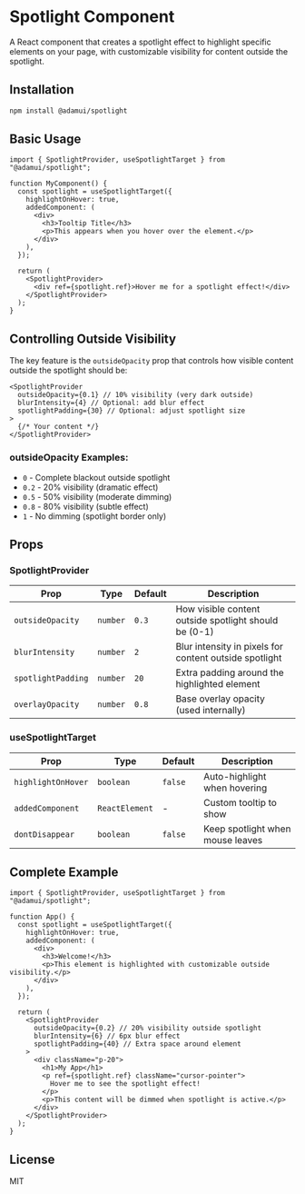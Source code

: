 # Spotlight Component

A React component that creates a spotlight effect to highlight specific elements on your page, with customizable visibility for content outside the spotlight.

## Installation

```bash
npm install @adamui/spotlight
```

## Basic Usage

```tsx
import { SpotlightProvider, useSpotlightTarget } from "@adamui/spotlight";

function MyComponent() {
  const spotlight = useSpotlightTarget({
    highlightOnHover: true,
    addedComponent: (
      <div>
        <h3>Tooltip Title</h3>
        <p>This appears when you hover over the element.</p>
      </div>
    ),
  });

  return (
    <SpotlightProvider>
      <div ref={spotlight.ref}>Hover me for a spotlight effect!</div>
    </SpotlightProvider>
  );
}
```

## Controlling Outside Visibility

The key feature is the `outsideOpacity` prop that controls how visible content outside the spotlight should be:

```tsx
<SpotlightProvider
  outsideOpacity={0.1} // 10% visibility (very dark outside)
  blurIntensity={4} // Optional: add blur effect
  spotlightPadding={30} // Optional: adjust spotlight size
>
  {/* Your content */}
</SpotlightProvider>
```

### outsideOpacity Examples:

- `0` - Complete blackout outside spotlight
- `0.2` - 20% visibility (dramatic effect)
- `0.5` - 50% visibility (moderate dimming)
- `0.8` - 80% visibility (subtle effect)
- `1` - No dimming (spotlight border only)

## Props

### SpotlightProvider

| Prop               | Type     | Default | Description                                            |
| ------------------ | -------- | ------- | ------------------------------------------------------ |
| `outsideOpacity`   | `number` | `0.3`   | How visible content outside spotlight should be (0-1)  |
| `blurIntensity`    | `number` | `2`     | Blur intensity in pixels for content outside spotlight |
| `spotlightPadding` | `number` | `20`    | Extra padding around the highlighted element           |
| `overlayOpacity`   | `number` | `0.8`   | Base overlay opacity (used internally)                 |

### useSpotlightTarget

| Prop               | Type           | Default | Description                      |
| ------------------ | -------------- | ------- | -------------------------------- |
| `highlightOnHover` | `boolean`      | `false` | Auto-highlight when hovering     |
| `addedComponent`   | `ReactElement` | -       | Custom tooltip to show           |
| `dontDisappear`    | `boolean`      | `false` | Keep spotlight when mouse leaves |

## Complete Example

```tsx
import { SpotlightProvider, useSpotlightTarget } from "@adamui/spotlight";

function App() {
  const spotlight = useSpotlightTarget({
    highlightOnHover: true,
    addedComponent: (
      <div>
        <h3>Welcome!</h3>
        <p>This element is highlighted with customizable outside visibility.</p>
      </div>
    ),
  });

  return (
    <SpotlightProvider
      outsideOpacity={0.2} // 20% visibility outside spotlight
      blurIntensity={6} // 6px blur effect
      spotlightPadding={40} // Extra space around element
    >
      <div className="p-20">
        <h1>My App</h1>
        <p ref={spotlight.ref} className="cursor-pointer">
          Hover me to see the spotlight effect!
        </p>
        <p>This content will be dimmed when spotlight is active.</p>
      </div>
    </SpotlightProvider>
  );
}
```

## License

MIT
